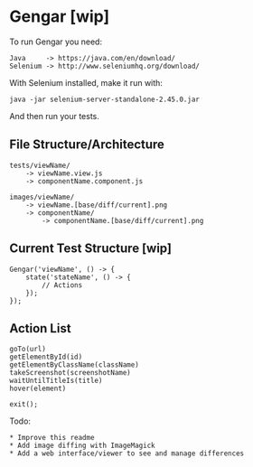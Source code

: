 # Gengar [wip]

To run Gengar you need:

	Java     -> https://java.com/en/download/
	Selenium -> http://www.seleniumhq.org/download/

With Selenium installed, make it run with:

	java -jar selenium-server-standalone-2.45.0.jar

And then run your tests.


## File Structure/Architecture
	

	tests/viewName/
		-> viewName.view.js
		-> componentName.component.js

	images/viewName/
		-> viewName.[base/diff/current].png
		-> componentName/
			-> componentName.[base/diff/current].png

## Current Test Structure [wip]

	Gengar('viewName', () -> {
		state('stateName', () -> {
			// Actions
		});
	});

## Action List

	goTo(url)
	getElementById(id)
	getElementByClassName(className)
	takeScreenshot(screenshotName)
	waitUntilTitleIs(title)
	hover(element)

	exit();

Todo:
	
	* Improve this readme
	* Add image diffing with ImageMagick
	* Add a web interface/viewer to see and manage differences

